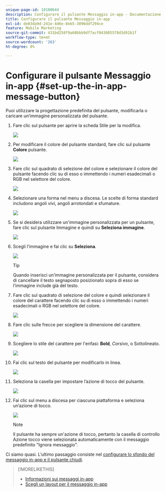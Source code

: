 ```yaml
---
unique-page-id: 10100644
description: Configurare il pulsante Messaggio in-app - Documentazione Marketo - Documentazione del prodotto
title: Configurare il pulsante Messaggio in-app
exl-id: de03da9d-241e-4d6e-8eb5-3096ddf294ce
feature: Mobile Marketing
source-git-commit: 431bd258f9a68bbb9df7acf043085578d3d91b1f
workflow-type: tm+mt
source-wordcount: '263'
ht-degree: 0%

---
```


# Configurare il pulsante Messaggio in-app {#set-up-the-in-app-message-button}

Puoi utilizzare la progettazione predefinita del pulsante, modificarla o caricare un’immagine personalizzata del pulsante.

1. Fare clic sul pulsante per aprire la scheda Stile per la modifica.

   ![](assets/image2016-5-6-15-3a6-3a55.png)

1. Per modificare il colore del pulsante standard, fare clic sul pulsante **Colore** pulsante.

   ![](assets/image2016-5-6-15-3a10-3a38.png)

1. Fare clic sul quadrato di selezione del colore e selezionare il colore del pulsante facendo clic su di esso o immettendo i numeri esadecimali o RGB nel selettore del colore.

   ![](assets/image2016-5-6-15-3a14-3a8.png)

1. Selezionare una forma nel menu a discesa. Le scelte di forma standard includono angoli vivi, angoli arrotondati e sfumature.

   ![](assets/image2016-5-6-15-3a16-3a26.png)

1. Se si desidera utilizzare un&#39;immagine personalizzata per un pulsante, fare clic sul pulsante Immagine e quindi su **Seleziona immagine**.

   ![](assets/image2016-5-6-15-3a18-3a18.png)

1. Scegli l’immagine e fai clic su **Seleziona**.

   ![](assets/image2016-5-6-16-3a36-3a0.png)

   >[!TIP]
   >
   >Quando inserisci un’immagine personalizzata per il pulsante, considera di cancellare il testo segnaposto posizionato sopra di esso se l’immagine include già del testo.

1. Fare clic sul quadrato di selezione del colore e quindi selezionare il colore del carattere facendo clic su di esso o immettendo i numeri esadecimali o RGB nel selettore del colore.

   ![](assets/image2016-5-6-16-3a39-3a4.png)

1. Fare clic sulle frecce per scegliere la dimensione del carattere.

   ![](assets/image2016-5-6-16-3a41-3a52.png)

1. Scegliere lo stile del carattere per l&#39;enfasi: **Bold**, _Corsivo_, o Sottolineato.

   ![](assets/image2016-5-6-16-3a43-3a47.png)

1. Fai clic sul testo del pulsante per modificarlo in linea.

   ![](assets/image2016-5-6-16-3a46-3a17.png)

1. Seleziona la casella per impostare l’azione di tocco del pulsante.

   ![](assets/image2016-5-6-16-3a47-3a54.png)

1. Fai clic sul menu a discesa per ciascuna piattaforma e seleziona un’azione di tocco.

   ![](assets/image2016-5-6-16-3a49-3a40.png)

   >[!NOTE]
   >
   >Il pulsante ha sempre un&#39;azione di tocco, pertanto la casella di controllo Azione tocco viene selezionata automaticamente con il messaggio predefinito &quot;Ignora messaggio&quot;.

Ci siamo quasi. L’ultimo passaggio consiste nel [configurare lo sfondo del messaggio in-app e il pulsante chiudi](/help/marketo/product-docs/mobile-marketing/in-app-messages/creating-in-app-messages/set-up-the-in-app-message-background.md).

>[!MORELIKETHIS]
>
>* [Informazioni sui messaggi in-app](/help/marketo/product-docs/mobile-marketing/in-app-messages/understanding-in-app-messages.md)
>* [Scegli un layout per il messaggio in-app](/help/marketo/product-docs/mobile-marketing/in-app-messages/creating-in-app-messages/choose-a-layout-for-your-in-app-message.md)
